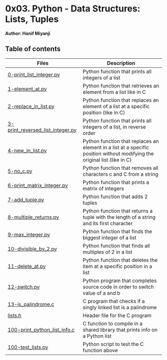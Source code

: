 # 0x03. Python - Data Structures: Lists, Tuples

#### Author: Hanif Miyanji

## Table of contents

| Files                                                                  | Description                                                                                                               |
| ---------------------------------------------------------------------- | ------------------------------------------------------------------------------------------------------------------------- |
| [0-print_list_integer.py](./0-print_list_integer.py)                   | Python function that prints all integers of a list                                                                        |
| [1-element_at.py](./1-element_at.py)                                   | Python function that retrieves an element from a list like in C                                                           |
| [2-replace_in_list.py](./2-replace_in_list.py)                         | Python function that replaces an element of a list at a specific position (like in C)                                     |
| [3-print_reversed_list_integer.py](./3-print_reversed_list_integer.py) | Python function that prints all integers of a list, in reverse order                                                      |
| [4-new_in_list.py](./4-new_in_list.py)                                 | Python function that replaces an element in a list at a specific position without modifying the original list (like in C) |
| [5-no_c.py](./5-no_c.py)                                               | Python function that removes all characters c and C from a string                                                         |
| [6-print_matrix_integer.py](./6-print_matrix_integer.py)               | Python function that prints a matrix of integers                                                                          |
| [7-add_tuple.py](./7-add_tuple.py)                                     | Python function that adds 2 tuples                                                                                        |
| [8-multiple_returns.py](./8-multiple_returns.py)                       | Python function that returns a tuple with the length of a string and its first character                                  |
| [9-max_integer.py](./9-max_integer.py)                                 | Python function that finds the biggest integer of a list                                                                  |
| [10-divisible_by_2.py](./10-divisible_by_2.py)                         | Python function that finds all multiples of 2 in a list                                                                   |
| [11-delete_at.py](./11-delete_at.py)                                   | Python function that deletes the item at a specific position in a list                                                    |
| [12-switch.py](./12-switch.py)                                         | Python program that completes source code in order to switch value of a and b                                             |
| [13-is_palindrome.c](./13-is_palindrome.c)                             | C program that checks if a singly linked list is a palindrome                                                             |
| [lists.h](./lists.h)                                                   | Header file for the C program                                                                                             |
| [100-print_python_list_info.c](./100-print_python_list_info.c)         | C function to compile in a shared library that prints info on a Python list                                               |
| [100-test_lists.py](./100-test_lists.py)                               | Python script to test the C function above                                                                                |
